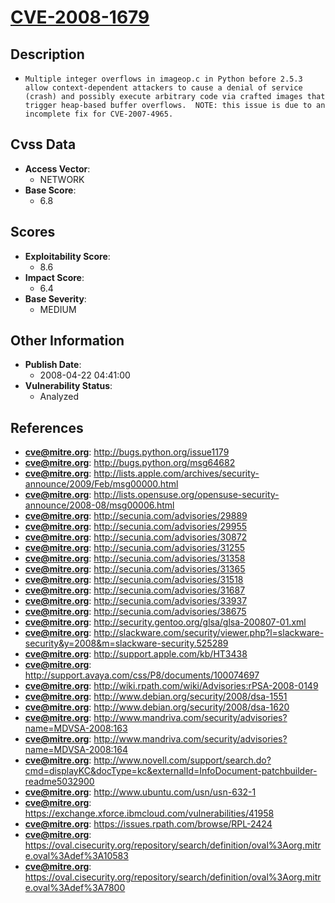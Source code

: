 
# [CVE-2008-1679](http://bugs.python.org/issue1179)

## Description

- `Multiple integer overflows in imageop.c in Python before 2.5.3 allow context-dependent attackers to cause a denial of service (crash) and possibly execute arbitrary code via crafted images that trigger heap-based buffer overflows.  NOTE: this issue is due to an incomplete fix for CVE-2007-4965.`

## Cvss Data

- **Access Vector**:
  - NETWORK
- **Base Score**:
  - 6.8

## Scores

- **Exploitability Score**:
  - 8.6
- **Impact Score**:
  - 6.4
- **Base Severity**:
  - MEDIUM

## Other Information

- **Publish Date**:
  - 2008-04-22 04:41:00
- **Vulnerability Status**:
  - Analyzed

## References

- **cve@mitre.org**: http://bugs.python.org/issue1179
- **cve@mitre.org**: http://bugs.python.org/msg64682
- **cve@mitre.org**: http://lists.apple.com/archives/security-announce/2009/Feb/msg00000.html
- **cve@mitre.org**: http://lists.opensuse.org/opensuse-security-announce/2008-08/msg00006.html
- **cve@mitre.org**: http://secunia.com/advisories/29889
- **cve@mitre.org**: http://secunia.com/advisories/29955
- **cve@mitre.org**: http://secunia.com/advisories/30872
- **cve@mitre.org**: http://secunia.com/advisories/31255
- **cve@mitre.org**: http://secunia.com/advisories/31358
- **cve@mitre.org**: http://secunia.com/advisories/31365
- **cve@mitre.org**: http://secunia.com/advisories/31518
- **cve@mitre.org**: http://secunia.com/advisories/31687
- **cve@mitre.org**: http://secunia.com/advisories/33937
- **cve@mitre.org**: http://secunia.com/advisories/38675
- **cve@mitre.org**: http://security.gentoo.org/glsa/glsa-200807-01.xml
- **cve@mitre.org**: http://slackware.com/security/viewer.php?l=slackware-security&y=2008&m=slackware-security.525289
- **cve@mitre.org**: http://support.apple.com/kb/HT3438
- **cve@mitre.org**: http://support.avaya.com/css/P8/documents/100074697
- **cve@mitre.org**: http://wiki.rpath.com/wiki/Advisories:rPSA-2008-0149
- **cve@mitre.org**: http://www.debian.org/security/2008/dsa-1551
- **cve@mitre.org**: http://www.debian.org/security/2008/dsa-1620
- **cve@mitre.org**: http://www.mandriva.com/security/advisories?name=MDVSA-2008:163
- **cve@mitre.org**: http://www.mandriva.com/security/advisories?name=MDVSA-2008:164
- **cve@mitre.org**: http://www.novell.com/support/search.do?cmd=displayKC&docType=kc&externalId=InfoDocument-patchbuilder-readme5032900
- **cve@mitre.org**: http://www.ubuntu.com/usn/usn-632-1
- **cve@mitre.org**: https://exchange.xforce.ibmcloud.com/vulnerabilities/41958
- **cve@mitre.org**: https://issues.rpath.com/browse/RPL-2424
- **cve@mitre.org**: https://oval.cisecurity.org/repository/search/definition/oval%3Aorg.mitre.oval%3Adef%3A10583
- **cve@mitre.org**: https://oval.cisecurity.org/repository/search/definition/oval%3Aorg.mitre.oval%3Adef%3A7800
